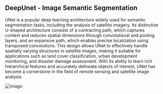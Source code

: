 ## DeepUnet - Image Semantic Segmentation
UNet is a popular deep learning architecture widely used for semantic segmentation tasks, including the analysis of satellite imagery. Its distinctive U-shaped architecture consists of a contracting path, which captures context and reduces spatial dimensions through convolutional and pooling layers, and an expansive path, which enables precise localization using transposed convolutions. This design allows UNet to effectively handle spatially varying structures in satellite images, making it suitable for applications such as land cover classification, urban development monitoring, and disaster damage assessment. With its ability to learn rich hierarchical features and accurately delineate objects of interest, UNet has become a cornerstone in the field of remote sensing and satellite image analysis.



![image](https://github.com/iqbal1201/DeepUnet_Image/assets/70199329/3c0c3126-cf91-4c60-a36a-e3a46e12291a)

